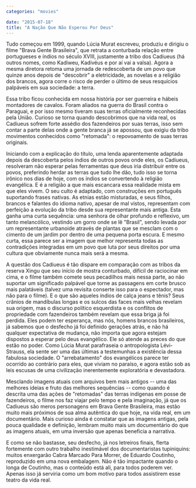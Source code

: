 ```yaml
---
categories: "movies"

date: "2015-07-18"
title: "A Nação Que Não Esperou Por Deus"
---
```

Tudo começou em 1999, quando Lúcia Murat escreveu, produziu e dirigiu o filme "Brava Gente Brasileira", que retrata a conturbada relação entre portugueses e índios no século XVIII, justamente a tribo dos Cadiueus (há outros nomes, como Kadiweu, Kadivéus e por aí vai a valsa). Agora a mesma diretora retoma uma jornada de redescoberta de um povo que quinze anos depois de "descobrir" a eletricidade, as novelas e a religião dos brancos, agora corre o risco de perder o último de seus resquícios palpáveis em sua sociedade: a terra.

Essa tribo ficou conhecida em nossa história por ser guerreira e hábeis montadores de cavalos. Foram aliados na guerra do Brasil contra o Paraguai, e por isso mesmo tiveram suas terras oficialmente reconhecidas pela União. Curioso se torna quando descobrimos que na vida real, os Cadiueus sofrem forte assédio dos fazendeiros por suas terras, isso sem contar a parte delas onde a gente branca já se apossou, que exigiu da tribo movimentos conhecidos como "retomada": o repovoamento de suas terras originais.

Iniciando com a explicação do título, uma lenda aparentemente adaptada depois da descoberta pelos índios de outros povos onde eles, os Cadiueus, resolveram não esperar pelas ferramentas que deus iria distribuir entre os povos, preferindo herdar as terras que tudo lhe dão, tudo isso se torna irônico nos dias de hoje, com os índios se convertendo à religião evangélica. E é a religião a que mais escancara essa realidade mista em que eles vivem. O seu culto é adaptado, com construções em português suportando frases nativas. As etnias estão misturadas, e seus filhos, brancos e falantes do idioma nativo, apesar de mal vistos, representam com perfeição a evolução da tribo desde sua representante mais antiga. Esta ganha uma curta sequência: uma senhora de olhar profundo e reflexivo, um tanto melancólico, vestindo um gorro onde se lê "Brasil", sendo levada por um representante urbanoide através de plantas que se mesclam com o cimento de um jardim por dentro de uma pequena porta escura. E mesmo curta, essa parece ser a imagem que melhor representa todas as contradições integradas em um povo que luta por seus direitos por uma cultura que obviamente nunca mais será a mesma.

A questão dos Cadiueus é tão díspare em comparação com as tribos da reserva Xingu que seu início de mostra conturbado, difícil de raciocinar em cima, e o filme também comete seus pecadilhos mais nessa parte, ao não suportar um significado palpável que torne as passagens em corte brusco mais palatáveis (talvez uma revisita conserte isso para o espectador, mas não para o filme). E o que são aqueles índios de calça jeans e tênis? Seus crânios de mandíbulas longas e os sulcos das faces mais velhas revelam sua origem, mas o discurso político esquerdista e os conflitos de propriedade com fazendeiros também revelam que essa briga já foi perdida. Eles podem ter esperança, mas nós, homens brancos brasileiros, já sabemos que o desfecho já foi definido gerações atrás, e não há qualquer expectativa de mudança, não importa que agora estejam dispostos a esperar pelo deus evangélico. Ele só atende as preces do que estão no poder. Como Lúcia Murat parafraseia o antropologista Lévi-Strauss, ela sente ser uma das últimas a testemunhas a existência dessa fabulosa sociedade. O "arrebatamento" dos evangélicos parece ter ocorrido ao contrário para eles, que viviam no paraíso, e agora estão sob as leis escusas de uma civilização inerentemente exploratória e devastadora.

Mesclando imagens atuais com arquivos bem mais antigos -- uma das melhores ideias e fruto das melhores sequências -- como quando é descrita uma das ações de "retomadas" das terras indígenas em posse de fazendeiros, o filme nos faz viajar pelo tempo e pela imaginação, já que os Cadiueus são meros personagens em Brava Gente Brasileira, mas estão muito mais próximos de sua alma autêntica do que hoje, na vida real, em um documentário. Mais curioso ainda é constatar que as imagens antigas, pela pouca qualidade e definição, lembram muito mais um documentário do que as imagens atuais, em uma inversão que apenas beneficia a narrativa.

E como se não bastasse, seu desfecho, já nos letreiros finais, flerta fortemente com outro trabalho inestimável dos documentaristas tupiniquins: muitos enxergarão Cabra Marcado Para Morrer, de Eduardo Coutinho, reproduzido em uma nova embalagem. Não é tão impactante quando o longa de Coutinho, mas o conteúdo está ali, para todos poderem ver. Apenas isso já serviria como um bom motivo para todos assistirem esse teatro da vida real.
